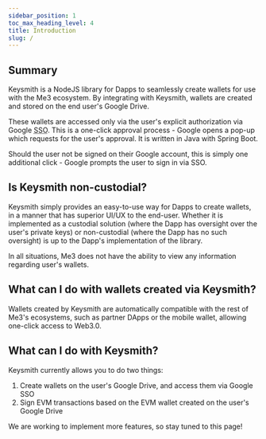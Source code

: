 ```yaml
---
sidebar_position: 1
toc_max_heading_level: 4
title: Introduction
slug: /
---
```


## Summary

Keysmith is a NodeJS library for Dapps to seamlessly create wallets for use with the Me3 ecosystem. By integrating with Keysmith, wallets are created and stored on the end user's Google Drive.

These wallets are accessed only via the user's explicit authorization via Google <abbr title="single sign on">SSO</abbr>. This is a one-click approval process - Google opens a pop-up which requests for the user's approval. It is written in Java with Spring Boot.

Should the user not be signed on their Google account, this is simply one additional click - Google prompts the user to sign in via SSO.

## Is Keysmith non-custodial?

Keysmith simply provides an easy-to-use way for Dapps to create wallets, in a manner that has superior UI/UX to the end-user. Whether it is implemented as a custodial solution (where the Dapp has oversight over the user's private keys) or non-custodial (where the Dapp has no such oversight) is up to the Dapp's implementation of the library.

In all situations, Me3 does not have the ability to view any information regarding user's wallets.

## What can I do with wallets created via Keysmith?

Wallets created by Keysmith are automatically compatible with the rest of Me3's ecosystems, such as partner DApps or the mobile wallet, allowing one-click access to Web3.0.

## What can I do with Keysmith?

Keysmith currently allows you to do two things:

1. Create wallets on the user's Google Drive, and access them via Google SSO
1. Sign EVM transactions based on the EVM wallet created on the user's Google Drive

We are working to implement more features, so stay tuned to this page!
